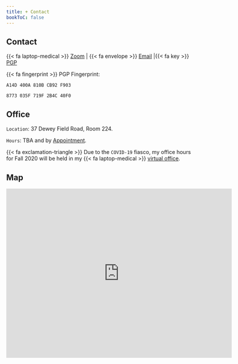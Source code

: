 ```yaml
---
title: + Contact
bookToC: false
---
```


## Contact

{{< fa laptop-medical >}} [Zoom](https://dartmouth.zoom.us/j/3365639545?pwd=L0JsOU9xcHZPSE1LYjBQWnduckZEdz09) | {{< fa envelope >}} [Email](mailto:alan.c.taylor@dartmouth.edu) |{{< fa key >}} [PGP](/pgp/Alan.c.Taylor.asc) 

{{< fa fingerprint >}} PGP Fingerprint:

`A14D 400A 810B CB92 F903`

`8773 035F 719F 2B4C 40F0`


## Office

``Location``: 37 Dewey Field Road, Room 224.

`Hours`: TBA and by [Appointment](https://calendly.com/alantaylor).

{{< fa exclamation-triangle >}} Due to the `COVID-19` fiasco, my office hours for Fall 2020 will be held in my {{< fa laptop-medical >}} [virtual office](https://dartmouth.zoom.us/j/3365639545?pwd=L0JsOU9xcHZPSE1LYjBQWnduckZEdz09).

## Map

<iframe src="https://www.google.com/maps/embed?pb=!1m18!1m12!1m3!1d2884.0773307396094!2d-72.28864368406833!3d43.708941979119444!2m3!1f0!2f0!3f0!3m2!1i1024!2i768!4f13.1!3m3!1m2!1s0x4cb4c9c4ddbc85d7%3A0x147db295894f123c!2s37%20Dewey%20Field%20Road!5e0!3m2!1sen!2sus!4v1590085426966!5m2!1sen!2sus" width="600" height="450" frameborder="0" style="border:0;" allowfullscreen="" aria-hidden="false" tabindex="0"></iframe>

